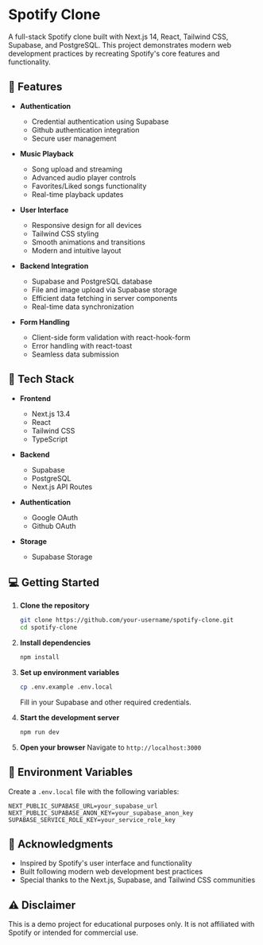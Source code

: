 
# Spotify Clone

A full-stack Spotify clone built with Next.js 14, React, Tailwind CSS, Supabase, and PostgreSQL. This project demonstrates modern web development practices by recreating Spotify's core features and functionality.


## 🎵 Features

- **Authentication**
  - Credential authentication using Supabase
  - Github authentication integration
  - Secure user management

- **Music Playback**
  - Song upload and streaming
  - Advanced audio player controls
  - Favorites/Liked songs functionality
  - Real-time playback updates

- **User Interface**
  - Responsive design for all devices
  - Tailwind CSS styling
  - Smooth animations and transitions
  - Modern and intuitive layout

- **Backend Integration**
  - Supabase and PostgreSQL database
  - File and image upload via Supabase storage
  - Efficient data fetching in server components
  - Real-time data synchronization

- **Form Handling**
  - Client-side form validation with react-hook-form
  - Error handling with react-toast
  - Seamless data submission

## 🚀 Tech Stack

- **Frontend**
  - Next.js 13.4
  - React
  - Tailwind CSS
  - TypeScript

- **Backend**
  - Supabase
  - PostgreSQL
  - Next.js API Routes

- **Authentication**
  - Google OAuth
  - Github OAuth

- **Storage**
  - Supabase Storage

## 💻 Getting Started

1. **Clone the repository**
   ```bash
   git clone https://github.com/your-username/spotify-clone.git
   cd spotify-clone
   ```

2. **Install dependencies**
   ```bash
   npm install
   ```

3. **Set up environment variables**
   ```bash
   cp .env.example .env.local
   ```
   Fill in your Supabase and other required credentials.

4. **Start the development server**
   ```bash
   npm run dev
   ```

5. **Open your browser**
   Navigate to `http://localhost:3000`

## 📄 Environment Variables

Create a `.env.local` file with the following variables:
```plaintext
NEXT_PUBLIC_SUPABASE_URL=your_supabase_url
NEXT_PUBLIC_SUPABASE_ANON_KEY=your_supabase_anon_key
SUPABASE_SERVICE_ROLE_KEY=your_service_role_key
```

## 🙏 Acknowledgments

- Inspired by Spotify's user interface and functionality
- Built following modern web development best practices
- Special thanks to the Next.js, Supabase, and Tailwind CSS communities

## ⚠️ Disclaimer

This is a demo project for educational purposes only. It is not affiliated with Spotify or intended for commercial use.
